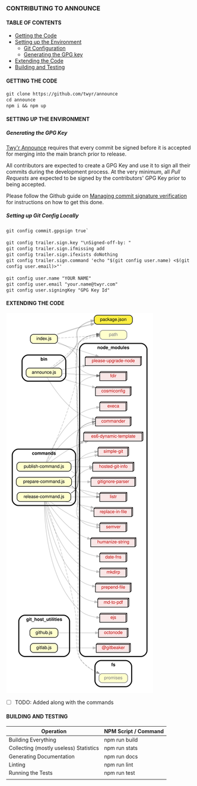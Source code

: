 ### CONTRIBUTING TO ANNOUNCE

#### TABLE OF CONTENTS
- [Getting the Code](#getting-the-code)
- [Setting up the Environment](#setting-up-the-environment)
  - [Git Configuration](#setting-up-git-config-locally)
  - [Generating the GPG key](#generating-the-gpg-key)
- [Extending the Code](#extending-the-code)
- [Building and Testing](#building-and-testing)

#### GETTING THE CODE

```
git clone https://github.com/twyr/announce
cd announce
npm i && npm up
```

#### SETTING UP THE ENVIRONMENT

##### Generating the GPG Key

[Twy'r Announce](https://github.com/twyr/annouce) requires that every commit be signed before it is accepted for merging into the main branch prior to release.

All contributors are expected to create a GPG Key and use it to sign all their commits during the development process.
At the very minimum, all *Pull Requests* are expected to be signed by the contributors' GPG Key prior to being accepted.

Please follow the Github guide on [Managing commit signature verification](https://help.github.com/en/github/authenticating-to-github/managing-commit-signature-verification) for instructions on how to get this done.

##### Setting up Git Config Locally

```
git config commit.gpgsign true`

git config trailer.sign.key "\nSigned-off-by: "
git config trailer.sign.ifmissing add
git config trailer.sign.ifexists doNothing
git config trailer.sign.command 'echo "$(git config user.name) <$(git config user.email)>"'

git config user.name "YOUR NAME"
git config user.email "your.name@twyr.com"
git config user.signingKey "GPG Key Id"
```

#### EXTENDING THE CODE
![Announce Dependencies](./markdown/architecture.svg)

- [ ] TODO: Added along with the commands

#### BUILDING AND TESTING

| Operation | NPM Script / Command  |
| --- | --- |
| Building Everything | npm run build |
| Collecting (mostly useless) Statistics | npm run stats |
| Generating Documentation | npm run docs |
| Linting | npm run lint |
| Running the Tests | npm run test |
|   |   |
